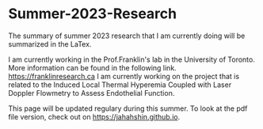 # Summer-2023-Research

The summary of summer 2023 research that I am currently doing will be summarized in the LaTex.

I am currently working in the Prof.Franklin's lab in the University of Toronto. 
More information can be found in the following link. https://franklinresearch.ca
I am currently working on the project that is related to the Induced Local Thermal Hyperemia Coupled with Laser Doppler Flowmetry to Assess Endothelial Function.

This page will be updated regulary during this summer. 
To look at the pdf file version, check out on https://jahahshin.github.io. 
